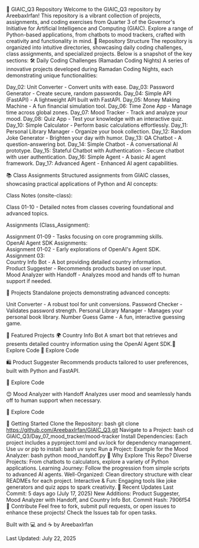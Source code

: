 🌟 GIAIC_Q3 Repository
Welcome to the GIAIC_Q3 repository by AreebaxIrfan! This repository is a vibrant collection of projects, assignments, and coding exercises from Quarter 3 of the Governor's Initiative for Artificial Intelligence and Computing (GIAIC). Explore a range of Python-based applications, from chatbots to mood trackers, crafted with creativity and functionality in mind.
📂 Repository Structure
The repository is organized into intuitive directories, showcasing daily coding challenges, class assignments, and specialized projects. Below is a snapshot of the key sections:
🛠️ Daily Coding Challenges (Ramadan Coding Nights)
A series of innovative projects developed during Ramadan Coding Nights, each demonstrating unique functionalities:

Day_02: Unit Converter - Convert units with ease.
Day_03: Password Generator - Create secure, random passwords.
Day_04: Simple API (FastAPI) - A lightweight API built with FastAPI.
Day_05: Money Making Machine - A fun financial simulation tool.
Day_06: Time Zone App - Manage time across global zones.
Day_07: Mood Tracker - Track and analyze your mood.
Day_08: Quiz App - Test your knowledge with an interactive quiz.
Day_10: Simple Calculator - Perform basic calculations effortlessly.
Day_11: Personal Library Manager - Organize your book collection.
Day_12: Random Joke Generator - Brighten your day with humor.
Day_13: QA Chatbot - A question-answering bot.
Day_14: Simple Chatbot - A conversational AI prototype.
Day_15: Stateful Chatbot with Authentication - Secure chatbot with user authentication.
Day_16: Simple Agent - A basic AI agent framework.
Day_17: Advanced Agent - Enhanced AI agent capabilities.

📚 Class Assignments
Structured assignments from GIAIC classes, showcasing practical applications of Python and AI concepts:

Class Notes (onsite-class):  

Class 01-10 - Detailed notes from classes covering foundational and advanced topics.


Assignments (Class_Assignment):  

Assignment 01-09 - Tasks focusing on core programming skills.  
OpenAI Agent SDK Assignments:  
Assignment 01-02 - Early explorations of OpenAI's Agent SDK.  
Assignment 03:  
Country Info Bot - A bot providing detailed country information.  
Product Suggester - Recommends products based on user input.  
Mood Analyzer with Handoff - Analyzes mood and hands off to human support if needed.







🎯 Projects
Standalone projects demonstrating advanced concepts:

Unit Converter - A robust tool for unit conversions.
Password Checker - Validates password strength.
Personal Library Manager - Manages your personal book library.
Number Guess Game - A fun, interactive guessing game.

🚀 Featured Projects
🌍 Country Info Bot
A smart bot that retrieves and presents detailed country information using the OpenAI Agent SDK.🔗 Explore Code
🔗 Explore Code

🛍️ Product Suggester
Recommends products tailored to user preferences, built with Python and FastAPI.

🔗 Explore Code

😊 Mood Analyzer with Handoff
Analyzes user mood and seamlessly hands off to human support when necessary.

🔗 Explore Code

📝 Getting Started
Clone the Repository:
bash
git clone https://github.com/AreebaxIrfan/GIAIC_Q3.git
Navigate to a Project:
bash
cd GIAIC_Q3/Day_07_mood_tracker/mood-tracker
Install Dependencies: Each project includes a pyproject.toml and uv.lock for dependency management. Use uv or pip to install:
bash
uv sync
Run a Project: Example for the Mood Analyzer:
bash
python mood_handoff.py
🌈 Why Explore This Repo?
Diverse Projects: From chatbots to calculators, explore a variety of Python applications.
Learning Journey: Follow the progression from simple scripts to advanced AI agents.
Well-Organized: Clean directory structure with clear READMEs for each project.
Interactive & Fun: Engaging tools like joke generators and quiz apps to spark creativity.
📌 Recent Updates
Last Commit: 5 days ago (July 17, 2025)
New Additions: Product Suggester, Mood Analyzer with Handoff, and Country Info Bot.
Commit Hash: 7906f54
🤝 Contribute
Feel free to fork, submit pull requests, or open issues to enhance these projects! Check the Issues tab for open tasks.

Built with 💻 and ☕ by AreebaxIrfan

Last Updated: July 22, 2025
